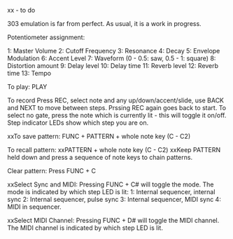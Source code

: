xx - to do

303 emulation is far from perfect. As usual, it is a work in progress.

Potentiometer assignment:

1: Master Volume
2: Cutoff Frequency
3: Resonance
4: Decay
5: Envelope Modulation
6: Accent Level
7: Waveform (0 - 0.5: saw, 0.5 - 1: square)
8: Distortion amount
9: Delay level
10: Delay time
11: Reverb level
12: Reverb time
13: Tempo

To play: PLAY

To record
Press REC, select note and any up/down/accent/slide, use BACK and NEXT to move between steps. Prssing REC again goes back to start. To select no gate, press the note which is currently lit - this will toggle it on/off. Step indicator LEDs show which step you are on.

xxTo save pattern: FUNC + PATTERN + whole note key (C - C2)

To recall pattern: 
xxPATTERN + whole note key (C - C2)
xxKeep PATTERN held down and press a sequence of note keys to chain patterns.

Clear pattern:
Press FUNC + C

xxSelect Sync and MIDI:
Pressing FUNC + C# will toggle the mode. The mode is indicated by which step LED is lit:
1: Internal sequencer, internal sync
2: Internal sequencer, pulse sync
3: Internal sequencer, MIDI sync
4: MIDI in sequencer.

xxSelect MIDI Channel:
Pressing FUNC + D# will toggle the MIDI channel. The MIDI channel is indicated by which step LED is lit.

